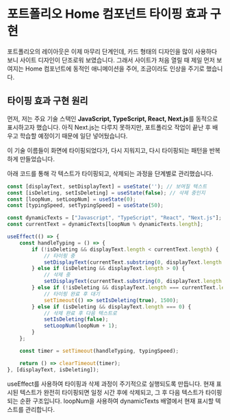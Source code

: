 # 포트폴리오 Home 컴포넌트 타이핑 효과 구현

포트폴리오의 레이아웃은 이제 마무리 단계인데, 카드 형태의 디자인을 많이 사용하다 보니 사이트 디자인이 단조로워 보였습니다. 그래서 사이트가 처음 열릴 때 제일 먼저 보여지는 Home 컴포넌트에 동적인 애니메이션을 주어, 조금이라도 인상을 주기로 했습니다.

## 타이핑 효과 구현 원리

먼저, 저는 주요 기술 스택인 **JavaScript, TypeScript, React, Next.js**를 동적으로 표시하고자 했습니다. 아직 Next.js는 다루지 못하지만, 포트폴리오 작업이 끝난 후 배우고 학습할 예정이기 때문에 일단 넣어뒀습니다.

이 기술 이름들이 화면에 타이핑되었다가, 다시 지워지고, 다시 타이핑되는 패턴을 반복하게 만들었습니다.

아래 코드를 통해 각 텍스트가 타이핑되고, 삭제되는 과정을 단계별로 관리했습니다.

```javascript
const [displayText, setDisplayText] = useState(''); // 보여질 텍스트
const [isDeleting, setIsDeleting] = useState(false); // 삭제 중인지
const [loopNum, setLoopNum] = useState(0);
const [typingSpeed, setTypingSpeed] = useState(50);

const dynamicTexts = ["Javascript", "TypeScript", "React", "Next.js"];
const currentText = dynamicTexts[loopNum % dynamicTexts.length];

useEffect(() => {
    const handleTyping = () => {
        if (!isDeleting && displayText.length < currentText.length) {
            // 타이핑 중
            setDisplayText(currentText.substring(0, displayText.length + 1));
        } else if (isDeleting && displayText.length > 0) {
            // 삭제 중
            setDisplayText(currentText.substring(0, displayText.length - 1));
        } else if (!isDeleting && displayText.length === currentText.length) {
            // 타이핑 완료 후 대기
            setTimeout(() => setIsDeleting(true), 1500);
        } else if (isDeleting && displayText.length === 0) {
            // 삭제 완료 후 다음 텍스트로
            setIsDeleting(false);
            setLoopNum(loopNum + 1);
        }
    };

    const timer = setTimeout(handleTyping, typingSpeed);

    return () => clearTimeout(timer);
}, [displayText, isDeleting]);
```
useEffect를 사용하여 타이핑과 삭제 과정이 주기적으로 실행되도록 만듭니다. 
현재 표시된 텍스트가 완전히 타이핑되면 일정 시간 후에 삭제되고, 그 후 다음 텍스트가 타이핑되는 순환 구조입니다. 
loopNum을 사용하여 dynamicTexts 배열에서 현재 표시할 텍스트를 관리합니다.